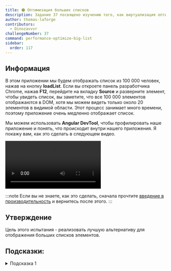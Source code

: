 ```yaml
---
title: 🟠 Оптимизация больших списков
description: Задание 37 посвящено изучению того, как виртуализация оптимизирует рендеринг больших списков
author: thomas-laforge
contributors:
  - Dinozavvvr
challengeNumber: 37
command: performance-optimize-big-list
sidebar:
  order: 117
---
```


## Информация

В этом приложении мы будем отображать список из 100 000 человек, нажав на кнопку **loadList**. Если вы откроете панель разработчика Chrome, нажав **F12**, перейдите на вкладку <b>Source</b> и разверните элемент, чтобы увидеть список, вы заметите, что все 100 000 элементов отображаются в DOM, хотя мы можем видеть только около 20 элементов в видимой области. Этот процесс занимает много времени, поэтому приложение очень медленно отображает список.

Мы можем использовать <b>Angular DevTool</b>, чтобы профилировать наше приложение и понять, что происходит внутри нашего приложения. Я покажу вам, как это сделать в следующем видео.

<video controls src="https://github.com/tomalaforge/angular-challenges/assets/30832608/713403fa-2eda-49d5-a7c9-acdef8aacd34">
</video>

:::note
Если вы не знаете, как это сделать, сначала прочтите [введение в производительность](/challenges/performance/) и вернитесь после этого.
:::

## Утверждение

Цель этого испытания - реализовать лучшую альтернативу для отображения больших списков элементов.

## Подсказки:

<details>
  <summary>Подсказка 1</summary>

Если вы не уверены, с чего начать, я рекомендую прочитать [документацию Angular CDK о виртуализации](https://material.angular.io/cdk/scrolling/overview).

</details>
